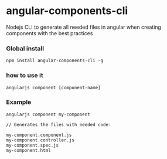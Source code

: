 # angular-components-cli

Nodejs CLI to generate all needed files in angular when creating components with the best practices

### Global install

```
npm install angular-components-cli -g
```

### how to use it

```
angularjs component [component-name]
```

### Example

```
angularjs component my-component

// Generates the files with needed code:

my-component.component.js
my-component.controller.js
my-component.spec.js
my-component.html
```